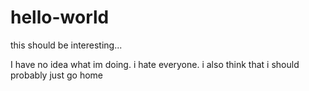 # hello-world
this should be interesting...


I have no idea what im doing. i hate everyone.
i also think that i should probably 
just go 
home
